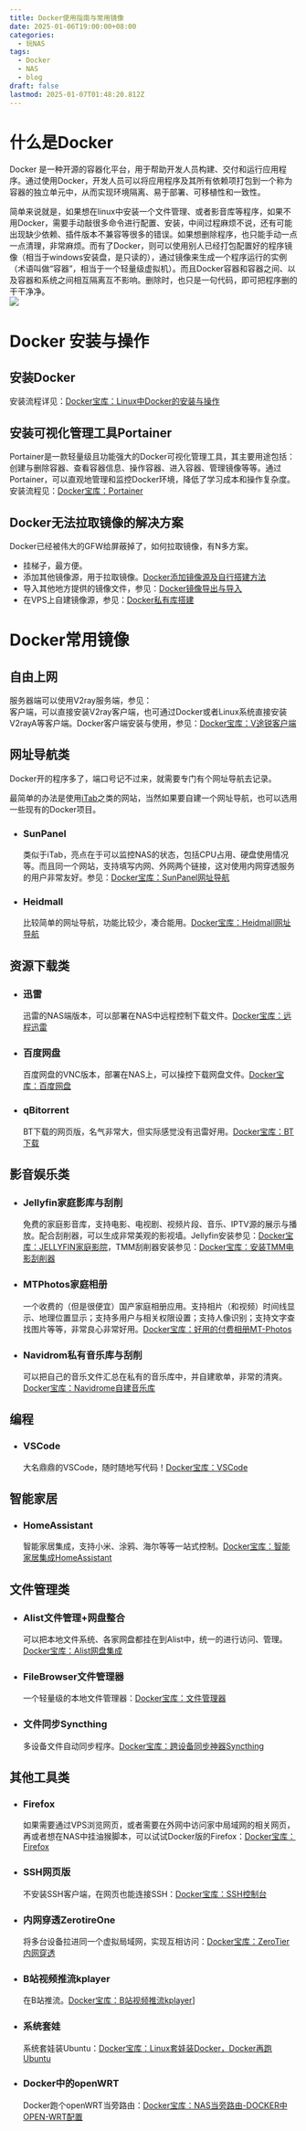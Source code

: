 ```yaml
---
title: Docker使用指南与常用镜像
date: 2025-01-06T19:00:00+08:00
categories:
  - 玩NAS
tags:
  - Docker
  - NAS
  - blog
draft: false
lastmod: 2025-01-07T01:48:20.812Z
---
```

# 什么是Docker

Docker 是一种开源的容器化平台，用于帮助开发人员构建、交付和运行应用程序。通过使用Docker，开发人员可以将应用程序及其所有依赖项打包到一个称为容器的独立单元中，从而实现环境隔离、易于部署、可移植性和一致性。

简单来说就是，如果想在linux中安装一个文件管理、或者影音库等程序，如果不用Docker，需要手动敲很多命令进行配置、安装，中间过程麻烦不说，还有可能出现缺少依赖、插件版本不兼容等很多的错误。如果想删除程序，也只能手动一点一点清理，非常麻烦。而有了Docker，则可以使用别人已经打包配置好的程序镜像（相当于windows安装盘，是只读的），通过镜像来生成一个程序运行的实例（术语叫做“容器”，相当于一个轻量级虚拟机）。而且Docker容器和容器之间、以及容器和系统之间相互隔离互不影响。删除时，也只是一句代码，即可把程序删的干干净净。\
![](/%E7%94%B5%E8%84%91%E6%8A%98%E8%85%BE/%E9%99%84%E4%BB%B6/%E7%8E%A9NAS/0_Docker%E4%BD%BF%E7%94%A8%E6%8C%87%E5%8D%97%E4%B8%8E%E5%B8%B8%E7%94%A8%E9%95%9C%E5%83%8F.jpg)

# Docker 安装与操作

## 安装Docker

安装流程详见：[Docker宝库：Linux中Docker的安装与操作](/Docker%E5%AE%9D%E5%BA%93%EF%BC%9ALinux%E4%B8%ADDocker%E7%9A%84%E5%AE%89%E8%A3%85%E4%B8%8E%E6%93%8D%E4%BD%9C)

## 安装可视化管理工具Portainer

Portainer是一款轻量级且功能强大的Docker可视化管理工具，其主要用途包括：创建与删除容器、查看容器信息、操作容器、进入容器、管理镜像等等。通过Portainer，可以直观地管理和监控Docker环境，降低了学习成本和操作复杂度。安装流程见：[Docker宝库：Portainer](/Docker%E5%AE%9D%E5%BA%93%EF%BC%9APortainer)

## Docker无法拉取镜像的解决方案

Docker已经被伟大的GFW给屏蔽掉了，如何拉取镜像，有N多方案。

* 挂梯子，最方便。
* 添加其他镜像源，用于拉取镜像。[Docker添加镜像源及自行搭建方法](/Docker%E6%B7%BB%E5%8A%A0%E9%95%9C%E5%83%8F%E6%BA%90%E5%8F%8A%E8%87%AA%E8%A1%8C%E6%90%AD%E5%BB%BA%E6%96%B9%E6%B3%95.md)
* 导入其他地方提供的镜像文件，参见：[Docker镜像导出与导入](/Docker%E9%95%9C%E5%83%8F%E5%AF%BC%E5%87%BA%E4%B8%8E%E5%AF%BC%E5%85%A5)
* 在VPS上自建镜像源，参见：[Docker私有库搭建](/Docker%E7%A7%81%E6%9C%89%E5%BA%93%E6%90%AD%E5%BB%BA)

# Docker常用镜像

## 自由上网

服务器端可以使用V2ray服务端，参见：\
客户端，可以直接安装V2ray客户端，也可通过Docker或者Linux系统直接安装V2rayA等客户端。Docker客户端安装与使用，参见：[Docker宝库：V途锐客户端](/Docker%E5%AE%9D%E5%BA%93%EF%BC%9AV%E9%80%94%E9%94%90%E5%AE%A2%E6%88%B7%E7%AB%AF)

## 网址导航类

Docker开的程序多了，端口号记不过来，就需要专门有个网址导航去记录。

最简单的办法是使用[iTab](https://go.itab.link/)之类的网站，当然如果要自建一个网址导航，也可以选用一些现有的Docker项目。

* ### SunPanel
  类似于iTab，亮点在于可以监控NAS的状态，包括CPU占用、硬盘使用情况等。而且同一个网站，支持填写内网、外网两个链接，这对使用内网穿透服务的用户非常友好。参见：[Docker宝库：SunPanel网址导航](/Docker%E5%AE%9D%E5%BA%93%EF%BC%9ASunPanel%E7%BD%91%E5%9D%80%E5%AF%BC%E8%88%AA)
* ### Heidmall
  比较简单的网址导航，功能比较少，凑合能用。[Docker宝库：Heidmall网址导航](/Docker%E5%AE%9D%E5%BA%93%EF%BC%9AHeidmall%E7%BD%91%E5%9D%80%E5%AF%BC%E8%88%AA)

## 资源下载类

* ### 迅雷
  迅雷的NAS端版本，可以部署在NAS中远程控制下载文件。[Docker宝库：远程迅雷](/Docker%E5%AE%9D%E5%BA%93%EF%BC%9A%E8%BF%9C%E7%A8%8B%E8%BF%85%E9%9B%B7)

* ### 百度网盘
  百度网盘的VNC版本，部署在NAS上，可以操控下载网盘文件。[Docker宝库：百度网盘](/Docker%E5%AE%9D%E5%BA%93%EF%BC%9A%E7%99%BE%E5%BA%A6%E7%BD%91%E7%9B%98)

* ### qBitorrent
  BT下载的网页版，名气非常大，但实际感觉没有迅雷好用。[Docker宝库：BT下载](/Docker%E5%AE%9D%E5%BA%93%EF%BC%9ABT%E4%B8%8B%E8%BD%BD)

## 影音娱乐类

* ### Jellyfin家庭影库与刮削
  免费的家庭影音库，支持电影、电视剧、视频片段、音乐、IPTV源的展示与播放。配合刮削器，可以生成非常美观的影视墙。Jellyfin安装参见：[Docker宝库：JELLYFIN家庭影院](/Docker%E5%AE%9D%E5%BA%93%EF%BC%9AJELLYFIN%E5%AE%B6%E5%BA%AD%E5%BD%B1%E9%99%A2)，TMM刮削器安装参见：[Docker宝库：安装TMM电影刮削器](/Docker%E5%AE%9D%E5%BA%93%EF%BC%9A%E5%AE%89%E8%A3%85TMM%E7%94%B5%E5%BD%B1%E5%88%AE%E5%89%8A%E5%99%A8)
* ### MTPhotos家庭相册
  一个收费的（但是很便宜）国产家庭相册应用。支持相片（和视频）时间线显示、地理位置显示；支持多用户与相关权限设置；支持人像识别；支持文字查找图片等等，非常良心非常好用。[Docker宝库：好用的付费相册MT-Photos](/Docker%E5%AE%9D%E5%BA%93%EF%BC%9A%E5%A5%BD%E7%94%A8%E7%9A%84%E4%BB%98%E8%B4%B9%E7%9B%B8%E5%86%8CMT-Photos)
* ### Navidrom私有音乐库与刮削
  可以把自己的音乐文件汇总在私有的音乐库中，并自建歌单，非常的清爽。[Docker宝库：Navidrome自建音乐库](/Docker%E5%AE%9D%E5%BA%93%EF%BC%9ANavidrome%E8%87%AA%E5%BB%BA%E9%9F%B3%E4%B9%90%E5%BA%93.md)

## 编程

* ### VSCode
  大名鼎鼎的VSCode，随时随地写代码！[Docker宝库：VSCode](/Docker%E5%AE%9D%E5%BA%93%EF%BC%9AVSCode)

## 智能家居

* ### HomeAssistant
  智能家居集成，支持小米、涂鸦、海尔等等一站式控制。[Docker宝库：智能家居集成HomeAssistant](/Docker%E5%AE%9D%E5%BA%93%EF%BC%9A%E6%99%BA%E8%83%BD%E5%AE%B6%E5%B1%85%E9%9B%86%E6%88%90HomeAssistant)

## 文件管理类

* ### Alist文件管理+网盘整合
  可以把本地文件系统、各家网盘都挂在到Alist中，统一的进行访问、管理。[Docker宝库：Alist网盘集成](/Docker%E5%AE%9D%E5%BA%93%EF%BC%9AAlist%E7%BD%91%E7%9B%98%E9%9B%86%E6%88%90.md)

* ### FileBrowser文件管理器
  一个轻量级的本地文件管理器：[Docker宝库：文件管理器](/Docker%E5%AE%9D%E5%BA%93%EF%BC%9A%E6%96%87%E4%BB%B6%E7%AE%A1%E7%90%86%E5%99%A8)

* ### 文件同步Syncthing
  多设备文件自动同步程序。[Docker宝库：跨设备同步神器Syncthing](/Docker%E5%AE%9D%E5%BA%93%EF%BC%9A%E8%B7%A8%E8%AE%BE%E5%A4%87%E5%90%8C%E6%AD%A5%E7%A5%9E%E5%99%A8Syncthing)

## 其他工具类

* ### Firefox
  如果需要通过VPS浏览网页，或者需要在外网中访问家中局域网的相关网页，再或者想在NAS中挂油猴脚本，可以试试Docker版的Firefox：[Docker宝库：Firefox](/Docker%E5%AE%9D%E5%BA%93%EF%BC%9AFirefox)

* ### SSH网页版
  不安装SSH客户端，在网页也能连接SSH：[Docker宝库：SSH控制台](/Docker%E5%AE%9D%E5%BA%93%EF%BC%9ASSH%E6%8E%A7%E5%88%B6%E5%8F%B0)

* ### 内网穿透ZerotireOne
  将多台设备拉进同一个虚拟局域网，实现互相访问：[Docker宝库：ZeroTier内网穿透](/Docker%E5%AE%9D%E5%BA%93%EF%BC%9AZeroTier%E5%86%85%E7%BD%91%E7%A9%BF%E9%80%8F)

* ### B站视频推流kplayer
  在B站推流。[Docker宝库：B站视频推流kplayer](/Docker%E5%AE%9D%E5%BA%93%EF%BC%9AB%E7%AB%99%E8%A7%86%E9%A2%91%E6%8E%A8%E6%B5%81kplayer)]

* ### 系统套娃
  系统套娃装Ubuntu：[Docker宝库：Linux套娃装Docker，Docker再跑Ubuntu](/Docker%E5%AE%9D%E5%BA%93%EF%BC%9ALinux%E5%A5%97%E5%A8%83%E8%A3%85Docker%EF%BC%8CDocker%E5%86%8D%E8%B7%91Ubuntu)

* ### Docker中的openWRT
  Docker跑个openWRT当旁路由：[Docker宝库：NAS当旁路由-DOCKER中OPEN-WRT配置](/Docker%E5%AE%9D%E5%BA%93%EF%BC%9ANAS%E5%BD%93%E6%97%81%E8%B7%AF%E7%94%B1-DOCKER%E4%B8%ADOPEN-WRT%E9%85%8D%E7%BD%AE)
